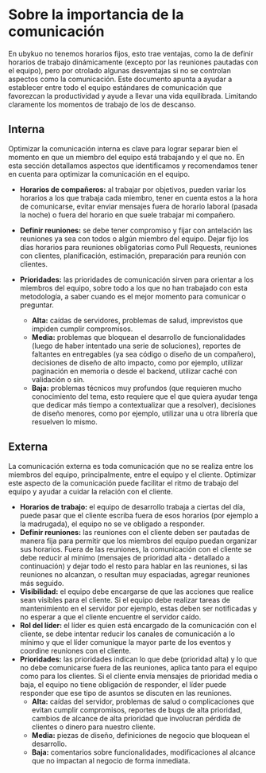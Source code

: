 <!-- TITLE: Comunicacion -->
<!-- SUBTITLE: Claves para optimizar la comunicación en los equipos -->

# Sobre la importancia de la comunicación
En ubykuo no tenemos horarios fijos, esto trae ventajas, como la de definir horarios de trabajo dinámicamente (excepto por las reuniones pautadas con el equipo), pero por otrolado algunas desventajas si no se controlan aspectos como la comunicación. Este documento apunta a ayudar a establecer entre todo el equipo estándares de comunicación que favorezcan la productividad y ayude a llevar una vida equilibrada. Limitando claramente los momentos de trabajo de los de descanso.
## Interna
Optimizar la comunicación interna es clave para lograr separar bien el momento en que un miembro del equipo está trabajando y el que no. En esta sección detallamos aspectos que identificamos y recomendamos tener en cuenta para optimizar la comunicación en el equipo.

- **Horarios de compañeros:** al trabajar por objetivos, pueden variar los horarios a los que trabaja cada miembro, tener en cuenta estos a la hora de comunicarse, evitar enviar mensajes fuera de horario laboral (pasada la noche) o fuera del horario en que suele trabajar mi compañero.

- **Definir reuniones:** se debe tener compromiso y fijar con antelación las reuniones ya sea con todos o algún miembro del equipo. Dejar fijo los días horarios para reuniones obligatorias como Pull Requests, reuniones con clientes, planificación, estimación, preparación para reunión con clientes.
- **Prioridades:** las prioridades de comunicación sirven para orientar a los miembros del equipo, sobre todo a los que no han trabajado con esta metodología, a saber cuando es el mejor momento para comunicar o preguntar.
  - **Alta:** caídas de servidores, problemas de salud, imprevistos que impiden cumplir compromisos.
  - **Media:** problemas que bloquean el desarrollo de funcionalidades (luego de haber intentado una serie de soluciones), reportes de faltantes en entregables (ya sea código o diseño de un compañero), decisiones de diseño de alto impacto, como por ejemplo, utilizar paginación en memoria o desde el backend, utilizar caché con validación o sin.
  - **Baja:** problemas técnicos muy profundos (que requieren mucho conocimiento del tema, esto requiere que el que quiera ayudar tenga que dedicar más tiempo a contextualizar que a resolver), decisiones de diseño menores, como por ejemplo, utilizar una u otra librería que resuelven lo mismo.

## Externa

 La comunicación externa es toda comunicación que no se realiza entre los miembros del equipo, principalmente, entre el equipo y el cliente. Optimizar este aspecto de la comunicación puede facilitar el ritmo de trabajo del equipo y ayudar a cuidar la relación con el cliente.

- **Horarios de trabajo:** el equipo de desarrollo trabaja a ciertas del día, puede pasar que el cliente escriba fuera de esos horarios (por ejemplo a la madrugada), el equipo no se ve obligado a responder.
- **Definir reuniones:** las reuniones con el cliente deben ser pautadas de manera fija para permitir que los miembros del equipo puedan organizar sus horarios. Fuera de las reuniones, la comunicación con el cliente se debe reducir al mínimo (mensajes de prioridad alta - detallado a continuación) y dejar todo el resto para hablar en las reuniones, si las reuniones no alcanzan, o resultan muy espaciadas, agregar reuniones más seguido.
- **Visibilidad:** el equipo debe encargarse de que las acciones que realice sean visibles para el cliente. Si el equipo debe realizar tareas de mantenimiento en el servidor por ejemplo, estas deben ser notificadas y no esperar a que el cliente encuentre el servidor caído.
- **Rol del líder:** el líder es quien está encargado de la comunicación con el cliente, se debe intentar reducir los canales de comunicación a lo mínimo y que el líder comunique la mayor parte de los eventos y coordine reuniones con el cliente.
- **Prioridades:** las prioridades indican lo que debe (prioridad alta) y lo que no debe comunicarse fuera de las reuniones, aplica tanto para el equipo como para los clientes. Si el cliente envía mensajes de prioridad media o baja, el equipo no tiene obligación de responder, el líder puede responder que ese tipo de asuntos se discuten en las reuniones.
  - **Alta:** caídas del servidor, problemas de salud o complicaciones que evitan cumplir compromisos, reportes de bugs de alta prioridad, cambios de alcance de alta prioridad que involucran pérdida de clientes o dinero para nuestro cliente.
  - **Media:** piezas de diseño, definiciones de negocio que bloquean el desarrollo.
  - **Baja:** comentarios sobre funcionalidades, modificaciones al alcance que no impactan al negocio de forma inmediata.